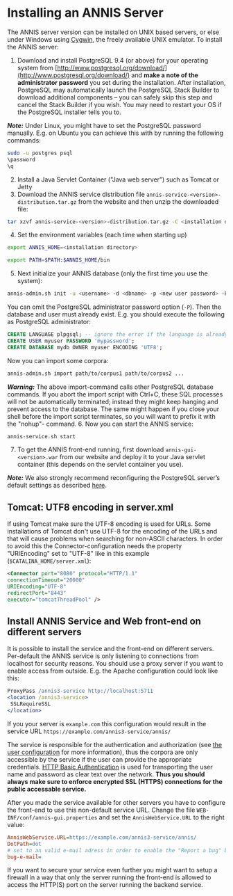 # Installing an ANNIS Server

The ANNIS server version can be installed on UNIX based servers, or else under
Windows using [Cygwin](http://www.cygwin.com/), the freely available UNIX emulator. To install the ANNIS server:
1. Download and install PostgreSQL 9.4 (or above)
for your operating system from [http://www.postgresql.org/download/](http://www.postgresql.org/download/) and **make a note of the administrator password** you set during the installation. After installation, PostgreSQL may automatically launch the PostgreSQL Stack Builder to download additional components – you can safely skip this step and cancel the Stack Builder if you wish. You may need to restart your OS if the PostgreSQL installer tells you to.

***Note:*** Under Linux, you might have to set the PostgreSQL password manually.
E.g. on Ubuntu you can achieve this with by running the following commands:
```bash
sudo -u postgres psql
\password
\q
```
2. Install a Java Servlet Container ("Java web server") such as Tomcat or Jetty
3. Download the ANNIS service distribution file `annis-service-<version>- distribution.tar.gz` from the website and then unzip the downloaded file:
```bash
tar xzvf annis-service-<version>-distribution.tar.gz -C <installation directory>
```
4. Set the environment variables (each time when starting up)
```bash
export ANNIS_HOME=<installation directory>

export PATH=$PATH:$ANNIS_HOME/bin
```
5. Next initialize your ANNIS database (only the first time you use the system):
```bash
annis-admin.sh init -u <username> -d <dbname> -p <new user password> -P <postgres superuser password>
```
You can omit the PostgreSQL administrator password option (`-P`). Then the
database and user must already exist. E.g. you should execute the following as
PostgreSQL administrator:
```sql
CREATE LANGUAGE plpgsql; -- ignore the error if the language is already installed
CREATE USER myuser PASSWORD 'mypassword';
CREATE DATABASE mydb OWNER myuser ENCODING 'UTF8';
```
Now you can import some corpora:
```bash
annis-admin.sh import path/to/corpus1 path/to/corpus2 ...
```
***Warning:*** The above import-command calls other PostgreSQL database commands. If
you abort the import script with Ctrl+C, these SQL processes will not be
automatically terminated; instead they might keep hanging and prevent access
to the database. The same might happen if you close your shell before the
import script terminates, so you will want to prefix it with the "nohup"-
command.
6. Now you can start the ANNIS service:
```bash
annis-service.sh start
```
7. To get the ANNIS front-end running, first download `annis-gui-<version>.war`
from our website and deploy it to your Java servlet container (this depends on
the servlet container you use).

***Note:*** We also strongly recommend reconfiguring the PostgreSQL server’s default
settings as described [here](../config/postgresql.md).

## Tomcat: UTF8 encoding in server.xml

If using Tomcat make sure the UTF-8 encoding is used for URLs. Some
installations of Tomcat don't use UTF-8 for the encoding of the URLs and that will
cause problems when searching for non-ASCII characters. In order to avoid this
the Connector-configuration needs the property "URIEncoding" set to "UTF-8"
like in this example (`$CATALINA_HOME/server.xml`):

~~~xml
<Connector port="8080" protocol="HTTP/1.1"
connectionTimeout="20000"
URIEncoding="UTF-8"
redirectPort="8443"
executor="tomcatThreadPool" />
~~~

## Install ANNIS Service and Web front-end on different servers

It is possible to install the service and the front-end on different servers.
Per-default the ANNIS service is only listening to connections from localhost for security reasons.
You should use a proxy server if you want to enable access from outside.
E.g. the Apache configuration could look like this:
~~~Apache
ProxyPass /annis3-service http://localhost:5711
<location /annis3-service>
 SSLRequireSSL
</location>
~~~ 
If you your server is `example.com` this configuration would result in the service URL `https://example.com/annis3-service/annis/`

The service is responsible for the authentication and authorization (see [the user configuration](../config/user.md) for more information), thus the corpora are only accessible by the 
service if the user can provide the appropriate credentials.
[HTTP Basic Authentication](http://en.wikipedia.org/wiki/Basic_access_authentication) is used for transporting the user name and password as clear text over the network.
**Thus you should always make sure to enforce encrypted SSL (HTTPS) connections for the public accessable service.**

After you made the service available for other servers you have to configure the front-end to use this non-default service URL.
Change the file `WEB-INF/conf/annis-gui.properties` and set the `AnnisWebService.URL` to the right value:
~~~Ini
AnnisWebService.URL=https://example.com/annis3-service/annis/
DotPath=dot
# set to an valid e-mail adress in order to enable the "Report a bug" button
bug-e-mail=
~~~

If you want to secure your service even further you might want to setup a firewall in a way that only the server running the front-end is allowed to access the HTTP(S) port on the server running the backend service.